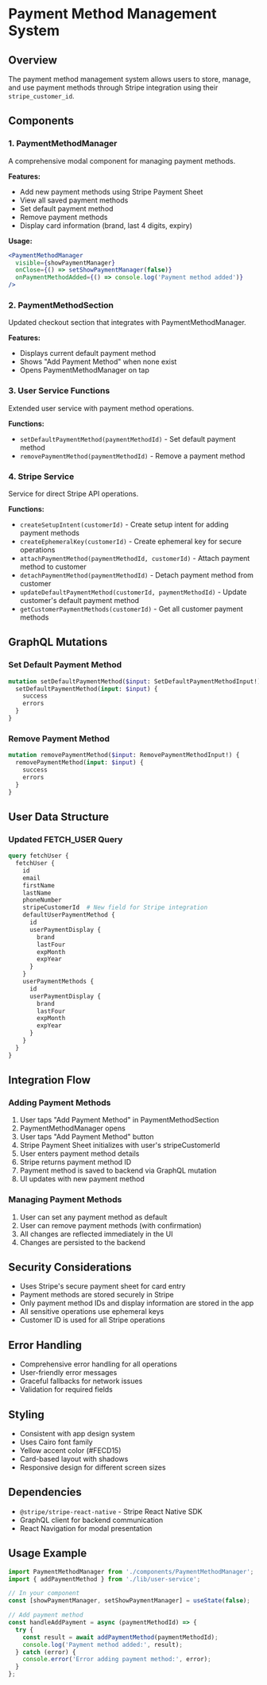 # Payment Method Management System

## Overview
The payment method management system allows users to store, manage, and use payment methods through Stripe integration using their `stripe_customer_id`.

## Components

### 1. PaymentMethodManager
A comprehensive modal component for managing payment methods.

**Features:**
- Add new payment methods using Stripe Payment Sheet
- View all saved payment methods
- Set default payment method
- Remove payment methods
- Display card information (brand, last 4 digits, expiry)

**Usage:**
```jsx
<PaymentMethodManager
  visible={showPaymentManager}
  onClose={() => setShowPaymentManager(false)}
  onPaymentMethodAdded={() => console.log('Payment method added')}
/>
```

### 2. PaymentMethodSection
Updated checkout section that integrates with PaymentMethodManager.

**Features:**
- Displays current default payment method
- Shows "Add Payment Method" when none exist
- Opens PaymentMethodManager on tap

### 3. User Service Functions
Extended user service with payment method operations.

**Functions:**
- `setDefaultPaymentMethod(paymentMethodId)` - Set default payment method
- `removePaymentMethod(paymentMethodId)` - Remove a payment method

### 4. Stripe Service
Service for direct Stripe API operations.

**Functions:**
- `createSetupIntent(customerId)` - Create setup intent for adding payment methods
- `createEphemeralKey(customerId)` - Create ephemeral key for secure operations
- `attachPaymentMethod(paymentMethodId, customerId)` - Attach payment method to customer
- `detachPaymentMethod(paymentMethodId)` - Detach payment method from customer
- `updateDefaultPaymentMethod(customerId, paymentMethodId)` - Update customer's default payment method
- `getCustomerPaymentMethods(customerId)` - Get all customer payment methods

## GraphQL Mutations

### Set Default Payment Method
```graphql
mutation setDefaultPaymentMethod($input: SetDefaultPaymentMethodInput!) {
  setDefaultPaymentMethod(input: $input) {
    success
    errors
  }
}
```

### Remove Payment Method
```graphql
mutation removePaymentMethod($input: RemovePaymentMethodInput!) {
  removePaymentMethod(input: $input) {
    success
    errors
  }
}
```

## User Data Structure

### Updated FETCH_USER Query
```graphql
query fetchUser {
  fetchUser {
    id
    email
    firstName
    lastName
    phoneNumber
    stripeCustomerId  # New field for Stripe integration
    defaultUserPaymentMethod {
      id
      userPaymentDisplay {
        brand
        lastFour
        expMonth
        expYear
      }
    }
    userPaymentMethods {
      id
      userPaymentDisplay {
        brand
        lastFour
        expMonth
        expYear
      }
    }
  }
}
```

## Integration Flow

### Adding Payment Methods
1. User taps "Add Payment Method" in PaymentMethodSection
2. PaymentMethodManager opens
3. User taps "Add Payment Method" button
4. Stripe Payment Sheet initializes with user's stripeCustomerId
5. User enters payment method details
6. Stripe returns payment method ID
7. Payment method is saved to backend via GraphQL mutation
8. UI updates with new payment method

### Managing Payment Methods
1. User can set any payment method as default
2. User can remove payment methods (with confirmation)
3. All changes are reflected immediately in the UI
4. Changes are persisted to the backend

## Security Considerations

- Uses Stripe's secure payment sheet for card entry
- Payment methods are stored securely in Stripe
- Only payment method IDs and display information are stored in the app
- All sensitive operations use ephemeral keys
- Customer ID is used for all Stripe operations

## Error Handling

- Comprehensive error handling for all operations
- User-friendly error messages
- Graceful fallbacks for network issues
- Validation for required fields

## Styling

- Consistent with app design system
- Uses Cairo font family
- Yellow accent color (#FECD15)
- Card-based layout with shadows
- Responsive design for different screen sizes

## Dependencies

- `@stripe/stripe-react-native` - Stripe React Native SDK
- GraphQL client for backend communication
- React Navigation for modal presentation

## Usage Example

```jsx
import PaymentMethodManager from './components/PaymentMethodManager';
import { addPaymentMethod } from './lib/user-service';

// In your component
const [showPaymentManager, setShowPaymentManager] = useState(false);

// Add payment method
const handleAddPayment = async (paymentMethodId) => {
  try {
    const result = await addPaymentMethod(paymentMethodId);
    console.log('Payment method added:', result);
  } catch (error) {
    console.error('Error adding payment method:', error);
  }
};
```
